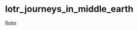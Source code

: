 # lotr_journeys_in_middle_earth

[Rules](https://www.dropbox.com/scl/fi/4yqzurs7dvuvt8nsof5w6/lotr-journeys-in-middle-earth.pdf?rlkey=vri11cjyr6pn1wj72wccia2h7&dl=0)
